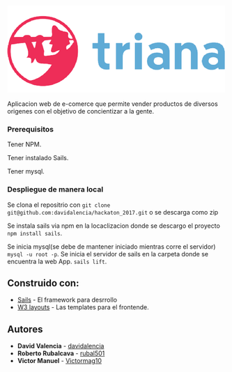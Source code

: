 ![Logo triana](https://raw.githubusercontent.com/davidalencia/hackaton_2017/master/webApp/assets/images/logos.png)

Aplicacion web de e-comerce que permite vender productos de diversos origenes con el objetivo de concientizar a la gente.
### Prerequisitos

Tener NPM.

Tener instalado Sails.

Tener mysql.


### Despliegue de manera local

Se clona el repositrio con ```git clone git@github.com:davidalencia/hackaton_2017.git``` o se descarga como zip

Se instala sails via npm en la locaclizacion donde se descargo el proyecto
```npm install sails```.

Se inicia mysql(se debe de mantener iniciado mientras corre el servidor)
```mysql -u root -p```.
Se inicia el servidor de sails en la carpeta donde se encuentra la web App. ```sails lift```.


## Construido con:

* [Sails](http://sailsjs.com/) - El framework para desrrollo
* [W3 layouts](https://w3layouts.com/) - Las templates para el frontende.

## Autores

* **David Valencia**  - [davidalencia](https://github.com/davidalencia)
* **Roberto Rubalcava**  - [rubal501](https://github.com/rubal501)
* **Victor Manuel** - [Victormag10](https://github.com/Victormag10)


